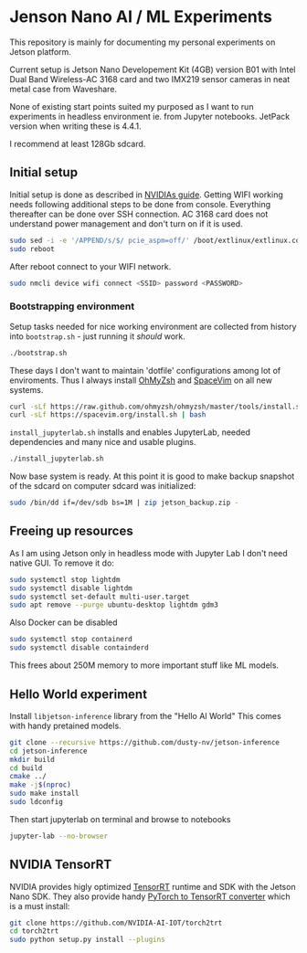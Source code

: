# Jenson Nano AI / ML Experiments

This repository is mainly for documenting my personal experiments on Jetson platform.

Current setup is Jetson Nano Developement Kit (4GB) version B01 with Intel Dual Band Wireless-AC 3168 card
and two IMX219 sensor cameras in neat metal case from Waveshare.

None of existing start points suited my purposed as I want to run experiments in headless environment ie. from Jupyter notebooks.
JetPack version when writing these is 4.4.1.

I recommend at least 128Gb sdcard.

## Initial setup

Initial setup is done as described in [NVIDIAs guide](https://developer.nvidia.com/embedded/learn/get-started-jetson-nano-devkit).
Getting WIFI working needs following additional steps to be done from console. Everything thereafter can be done over SSH connection.
AC 3168 card does not understand power management and don't turn on if it is used.

```bash
sudo sed -i -e '/APPEND/s/$/ pcie_aspm=off/' /boot/extlinux/extlinux.conf
sudo reboot
```

After reboot connect to your WIFI network.

```bash
sudo nmcli device wifi connect <SSID> password <PASSWORD>
```

### Bootstrapping environment
Setup tasks needed for nice working environment are collected from history into `bootstrap.sh` - just running it *should* work.


```bash
./bootstrap.sh
```

These days I don't want to maintain 'dotfile' configurations among lot of enviroments. Thus I always install
[OhMyZsh](https://ohmyz.sh/) and [SpaceVim](https://spacevim.org/) on all new systems.


```bash
curl -sLf https://raw.github.com/ohmyzsh/ohmyzsh/master/tools/install.sh | bash
curl -sLf https://spacevim.org/install.sh | bash
```

`install_jupyterlab.sh` installs and enables JupyterLab, needed dependencies and many nice and usable plugins.

```bash
./install_jupyterlab.sh
```

Now base system is ready.
At this point it is good to make backup snapshot of the sdcard on computer sdcard was initialized:

```bash
sudo /bin/dd if=/dev/sdb bs=1M | zip jetson_backup.zip -
```

## Freeing up resources

As I am using Jetson only in headless mode with Jupyter Lab I don't need native GUI.
To remove it do:

```bash
sudo systemctl stop lightdm
sudo systemctl disable lightdm
sudo systemctl set-default multi-user.target
sudo apt remove --purge ubuntu-desktop lightdm gdm3
```

Also Docker can be disabled

```bash
sudo systemctl stop containerd
sudo systemctl disable containderd
```

This frees about 250M memory to more important stuff like ML models.


## Hello World experiment

Install `libjetson-inference` library from the "Hello AI World"
This comes with handy pretained models.

```bash
git clone --recursive https://github.com/dusty-nv/jetson-inference
cd jetson-inference
mkdir build
cd build
cmake ../
make -j$(nproc)
sudo make install
sudo ldconfig
```

Then start jupyterlab on terminal and browse to notebooks

```bash
jupyter-lab --no-browser
```

## NVIDIA TensorRT

NVIDIA provides higly optimized [TensorRT](https://developer.nvidia.com/tensorrt) runtime and SDK with the Jetson Nano SDK. They also provide handy [PyTorch to TensorRT converter](https://github.com/NVIDIA-AI-IOT/torch2trt) which is a must install:

```bash
git clone https://github.com/NVIDIA-AI-IOT/torch2trt
cd torch2trt
sudo python setup.py install --plugins
```
